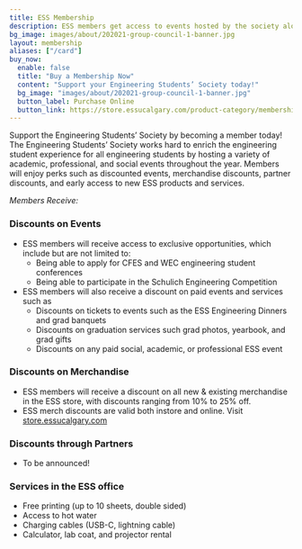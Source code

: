 ```yaml
---
title: ESS Membership
description: ESS members get access to events hosted by the society along with many other perks
bg_image: images/about/202021-group-council-1-banner.jpg
layout: membership
aliases: ["/card"]
buy_now:
  enable: false
  title: "Buy a Membership Now"
  content: "Support your Engineering Students’ Society today!"
  bg_image: "images/about/202021-group-council-1-banner.jpg"
  button_label: Purchase Online
  button_link: https://store.essucalgary.com/product-category/memberships/
---
```


Support the Engineering Students’ Society by becoming a member today! The Engineering Students’ Society works hard to enrich the engineering student experience for all engineering students by hosting a variety of academic, professional, and social events throughout the year. Members will enjoy perks such as discounted events, merchandise discounts, partner discounts, and early access to new ESS products and services.

_Members Receive:_

### Discounts on Events

- ESS members will receive access to exclusive opportunities, which include but are not limited to:
  - Being able to apply for CFES and WEC engineering student conferences
  - Being able to participate in the Schulich Engineering Competition
- ESS members will also receive a discount on paid events and services such as
  - Discounts on tickets to events such as the ESS Engineering Dinners and grad banquets
  - Discounts on graduation services such grad photos, yearbook, and grad gifts
  - Discounts on any paid social, academic, or professional ESS event

### Discounts on Merchandise

- ESS members will receive a discount on all new & existing merchandise in the ESS store, with discounts ranging from 10% to 25% off.
- ESS merch discounts are valid both instore and online. Visit [store.essucalgary.com](store.essucalgary.com)

### Discounts through Partners

- To be announced!

### Services in the ESS office

- Free printing (up to 10 sheets, double sided)
- Access to hot water
- Charging cables (USB-C, lightning cable)
- Calculator, lab coat, and projector rental
